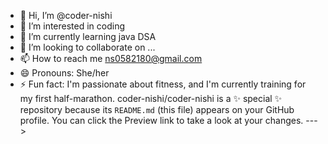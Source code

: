 - 👋 Hi, I’m @coder-nishi
- 👀 I’m interested in coding
- 🌱 I’m currently learning java DSA
- 💞️ I’m looking to collaborate on ...
- 📫 How to reach me ns0582180@gmail.com
- 😄 Pronouns: She/her
- ⚡ Fun fact: I'm passionate about fitness, and I'm currently training for my first half-marathon.
coder-nishi/coder-nishi is a ✨ special ✨ repository because its `README.md` (this file) appears on your GitHub profile.
You can click the Preview link to take a look at your changes.
--->
